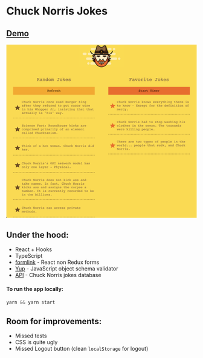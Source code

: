 # Chuck Norris Jokes


## [**Demo**](https://chuck-norris-jokes.mrkosima.now.sh)

![jokes](/docs/jokes.png "Chuck Jorris Jokes")

## Under the hood:
* React + Hooks
* TypeScript
* [formlink](https://www.npmjs.com/package/formik) - React non Redux forms
* [Yup](https://www.npmjs.com/package/yup) - JavaScript object schema validator
* [API](http://www.icndb.com/api/) - Chuck Norris jokes database

#### To run the app locally:
```javascript
yarn && yarn start
```


## Room for improvements:
* Missed tests
* CSS is quite ugly
* Missed Logout button (clean `localStorage` for logout)

